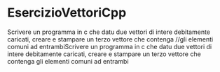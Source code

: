 # EsercizioVettoriCpp
Scrivere un programma in c che datu due vettori di intere debitamente caricati, creare e stampare un terzo vettore che contenga //gli elementi comuni ad entrambiScrivere un programma in c che datu due vettori di intere debitamente caricati, creare e stampare un terzo vettore che contenga gli elementi comuni ad entrambi
